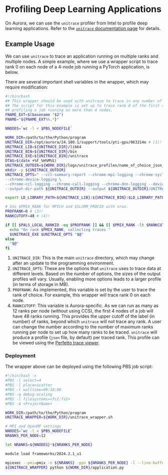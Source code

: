 # Profiling Deep Learning Applications

On Aurora, we can use the `unitrace` profiler from Intel to profile deep learning applications. Refer to the [`unitrace` documentation page](https://github.com/intel/pti-gpu/tree/master/tools/unitrace) for details.

## Example Usage

We can use `unitrace` to trace an application running on multiple ranks and multiple nodes. A simple example, where we use a wrapper script to trace rank 0 on each node of a 4-node job running a PyTorch application, is below.

There are several important shell variables in the wrapper, which may require modification:

```bash
#!/bin/bash
## This wrapper should be used with unitrace to trace in any number of nodes.
## The script for this example is set up to trace rank 0 of the first 4 nodes in the case of
## profiling a job running on more than 4 nodes.
FNAME_EXT=$(basename "$2")
FNAME="${FNAME_EXT%%.*}"

NNODES=`wc -l < $PBS_NODEFILE`

WORK_DIR=/path/to/the/Python/program
UNITRACE_DIR=/opt/aurora/24.180.1/support/tools/pti-gpu/063214e # (1)!
UNITRACE_LIB=${UNITRACE_DIR}/lib64
UNITRACE_BIN=${UNITRACE_DIR}/bin
UNITRACE_EXE=${UNITRACE_BIN}/unitrace
DTAG=$(date +%F_%H%M%S)
UNITRACE_OUTDIR=${WORK_DIR}/logs/unitrace_profiles/name_of_choice_json_n${NNODES}_${DTAG}/${FNAME}_n${NNODES}_${DTAG}
mkdir -p ${UNITRACE_OUTDIR}
UNITRACE_OPTS=" --ccl-summary-report --chrome-mpi-logging --chrome-sycl-logging \
--chrome-device-logging \
--chrome-ccl-logging --chrome-call-logging --chrome-dnn-logging --device-timing --host-timing \
--output-dir-path ${UNITRACE_OUTDIR} --output ${UNITRACE_OUTDIR}/UNITRACE_${FNAME}_n${NNODES}_${DTAG}.txt "  # (2)!

export LD_LIBRARY_PATH=${UNITRACE_LIB}:${UNITRACE_BIN}:$LD_LIBRARY_PATH

# Use $PMIX_RANK for MPICH and $SLURM_PROCID with srun.
PROFRANK=0 # (3)!
RANKCUTOFF=48 # (4)!

if [[ $PALS_LOCAL_RANKID -eq $PROFRANK ]] && [[ $PMIX_RANK -lt $RANKCUTOFF ]]; then
  echo "On rank $PMIX_RANK, collecting traces "
  $UNITRACE_EXE $UNITRACE_OPTS "$@"
else
  "$@"
fi
```

1. `UNITRACE_DIR`: This is the main `unitrace` directory, which may change after an update to the programming environment.
2. `UNITRACE_OPTS`: These are the options that `unitrace` uses to trace data at different levels. Based on the number of options, the sizes of the output profiles will vary. Usually, enabling more options leads to a larger profile (in terms of storage in MB).
3. `PROFRANK`: As implemented, this variable is set by the user to trace the rank of choice. For example, this wrapper will trace rank 0 on each node.
4. `RANKCUTOFF`: This variable is Aurora-specific. As we can run as many as 12 ranks per node (without using CCS), the first 4 nodes of a job will have 48 ranks running. This provides the upper cutoff of the label (in number) of ranks, beyond which `unitrace` will not trace any rank. A user can change the number according to the number of maximum ranks running per node to set up how many ranks to be traced. `unitrace` will produce a profile (`json` file, by default) per traced rank. This profile can be viewed using the [Perfetto trace viewer](https://ui.perfetto.dev/).

### Deployment

The wrapper above can be deployed using the following PBS job script:

```bash
#!/bin/bash -x
#PBS -l select=4
#PBS -l place=scatter
#PBS -l walltime=00:10:00
#PBS -q debug-scaling
#PBS -l filesystems=<fs1:fs2>
#PBS -A <ProjectName>

WORK_DIR=/path/to/the/Python/program
UNITRACE_WRAPPER=${WORK_DIR}/unitrace_wrapper.sh

# MPI and OpenMP settings
NNODES=`wc -l < $PBS_NODEFILE`
NRANKS_PER_NODE=12

let NRANKS=${NNODES}*${NRANKS_PER_NODE}

module load frameworks/2024.2.1_u1

mpiexec --pmi=pmix -n ${NRANKS} -ppn ${NRANKS_PER_NODE} -l --line-buffer \
${UNITRACE_WRAPPER} python ${WORK_DIR}/application.py 
```